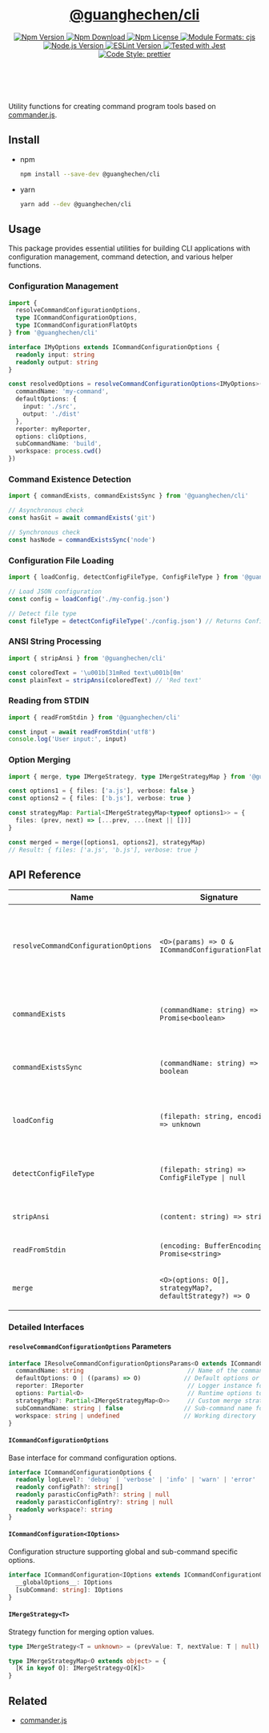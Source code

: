 <header>
  <h1 align="center">
    <a href="https://github.com/guanghechen/node-scaffolds/tree/@guanghechen/cli@1.0.7/packages/cli#readme">@guanghechen/cli</a>
  </h1>
  <div align="center">
    <a href="https://www.npmjs.com/package/@guanghechen/cli">
      <img
        alt="Npm Version"
        src="https://img.shields.io/npm/v/@guanghechen/cli.svg"
      />
    </a>
    <a href="https://www.npmjs.com/package/@guanghechen/cli">
      <img
        alt="Npm Download"
        src="https://img.shields.io/npm/dm/@guanghechen/cli.svg"
      />
    </a>
    <a href="https://www.npmjs.com/package/@guanghechen/cli">
      <img
        alt="Npm License"
        src="https://img.shields.io/npm/l/@guanghechen/cli.svg"
      />
    </a>
    <a href="#install">
      <img
        alt="Module Formats: cjs"
        src="https://img.shields.io/badge/module_formats-cjs-green.svg"
      />
    </a>
    <a href="https://github.com/nodejs/node">
      <img
        alt="Node.js Version"
        src="https://img.shields.io/node/v/@guanghechen/cli"
      />
    </a>
    <a href="https://github.com/facebook/jest">
      <img
        alt="ESLint Version"
        src="https://img.shields.io/npm/dependency-version/@guanghechen/cli/peer/jest"
      />
    </a>
    <a href="https://github.com/facebook/jest">
      <img
        alt="Tested with Jest"
        src="https://img.shields.io/badge/tested_with-jest-9c465e.svg"
      />
    </a>
    <a href="https://github.com/prettier/prettier">
      <img
        alt="Code Style: prettier"
        src="https://img.shields.io/badge/code_style-prettier-ff69b4.svg?style=flat-square"
      />
    </a>
  </div>
</header>
<br/>

Utility functions for creating command program tools based on [commander.js][].

## Install

- npm

  ```bash
  npm install --save-dev @guanghechen/cli
  ```

- yarn

  ```bash
  yarn add --dev @guanghechen/cli
  ```

## Usage

This package provides essential utilities for building CLI applications with configuration management, command detection, and various helper functions.

### Configuration Management

```typescript
import {
  resolveCommandConfigurationOptions,
  type ICommandConfigurationOptions,
  type ICommandConfigurationFlatOpts
} from '@guanghechen/cli'

interface IMyOptions extends ICommandConfigurationOptions {
  readonly input: string
  readonly output: string
}

const resolvedOptions = resolveCommandConfigurationOptions<IMyOptions>({
  commandName: 'my-command',
  defaultOptions: {
    input: './src',
    output: './dist'
  },
  reporter: myReporter,
  options: cliOptions,
  subCommandName: 'build',
  workspace: process.cwd()
})
```

### Command Existence Detection

```typescript
import { commandExists, commandExistsSync } from '@guanghechen/cli'

// Asynchronous check
const hasGit = await commandExists('git')

// Synchronous check  
const hasNode = commandExistsSync('node')
```

### Configuration File Loading

```typescript
import { loadConfig, detectConfigFileType, ConfigFileType } from '@guanghechen/cli'

// Load JSON configuration
const config = loadConfig('./my-config.json')

// Detect file type
const fileType = detectConfigFileType('./config.json') // Returns ConfigFileType.JSON
```

### ANSI String Processing

```typescript
import { stripAnsi } from '@guanghechen/cli'

const coloredText = '\u001b[31mRed text\u001b[0m'
const plainText = stripAnsi(coloredText) // 'Red text'
```

### Reading from STDIN

```typescript
import { readFromStdin } from '@guanghechen/cli'

const input = await readFromStdin('utf8')
console.log('User input:', input)
```

### Option Merging

```typescript
import { merge, type IMergeStrategy, type IMergeStrategyMap } from '@guanghechen/cli'

const options1 = { files: ['a.js'], verbose: false }
const options2 = { files: ['b.js'], verbose: true }

const strategyMap: Partial<IMergeStrategyMap<typeof options1>> = {
  files: (prev, next) => [...prev, ...(next || [])]
}

const merged = merge([options1, options2], strategyMap)
// Result: { files: ['a.js', 'b.js'], verbose: true }
```

## API Reference

| Name | Signature | Description |
|------|-----------|-------------|
| `resolveCommandConfigurationOptions` | `<O>(params) => O & ICommandConfigurationFlatOpts` | Resolves command configuration options by merging defaults, configs, and runtime options |
| `commandExists` | `(commandName: string) => Promise<boolean>` | Asynchronously checks if a command exists in the system PATH |
| `commandExistsSync` | `(commandName: string) => boolean` | Synchronously checks if a command exists in the system PATH |
| `loadConfig` | `(filepath: string, encoding?) => unknown` | Loads and parses a configuration file (currently supports JSON) |
| `detectConfigFileType` | `(filepath: string) => ConfigFileType \| null` | Detects the configuration file type based on file extension |
| `stripAnsi` | `(content: string) => string` | Removes ANSI escape codes from a string |
| `readFromStdin` | `(encoding: BufferEncoding) => Promise<string>` | Reads content from standard input |
| `merge` | `<O>(options: O[], strategyMap?, defaultStrategy?) => O` | Merges multiple option objects using custom strategies |

### Detailed Interfaces

#### `resolveCommandConfigurationOptions` Parameters

```typescript
interface IResolveCommandConfigurationOptionsParams<O extends ICommandConfigurationOptions> {
  commandName: string                             // Name of the command
  defaultOptions: O | ((params) => O)            // Default options or factory function
  reporter: IReporter                             // Logger instance for debugging
  options: Partial<O>                             // Runtime options to merge
  strategyMap?: Partial<IMergeStrategyMap<O>>     // Custom merge strategies
  subCommandName: string | false                 // Sub-command name for specific config
  workspace: string | undefined                  // Working directory
}
```

#### `ICommandConfigurationOptions`

Base interface for command configuration options.

```typescript
interface ICommandConfigurationOptions {
  readonly logLevel?: 'debug' | 'verbose' | 'info' | 'warn' | 'error' | ReporterLevelEnum | string
  readonly configPath?: string[]
  readonly parasticConfigPath?: string | null
  readonly parasticConfigEntry?: string | null
  readonly workspace?: string
}
```

#### `ICommandConfiguration<IOptions>`

Configuration structure supporting global and sub-command specific options.

```typescript
interface ICommandConfiguration<IOptions extends ICommandConfigurationOptions> {
  __globalOptions__: IOptions
  [subCommand: string]: IOptions
}
```

#### `IMergeStrategy<T>`

Strategy function for merging option values.

```typescript
type IMergeStrategy<T = unknown> = (prevValue: T, nextValue: T | null) => T

type IMergeStrategyMap<O extends object> = {
  [K in keyof O]: IMergeStrategy<O[K]>
}
```

## Related

- [commander.js][]

[homepage]:
  https://github.com/guanghechen/node-scaffolds/tree/@guanghechen/cli@1.0.7/packages/cli#readme
[commander.js]: https://github.com/tj/commander.js/
